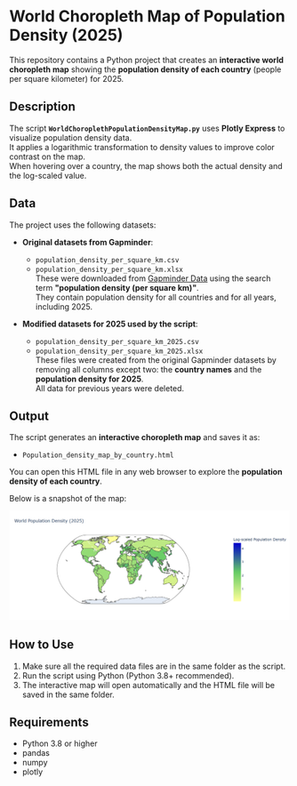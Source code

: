 # World Choropleth Map of Population Density (2025)

This repository contains a Python project that creates an **interactive world choropleth map** 
showing the **population density of each country** (people per square kilometer) for 2025.

## Description

The script **`WorldChoroplethPopulationDensityMap.py`** uses **Plotly Express** 
to visualize population density data.  
It applies a logarithmic transformation to density values to improve color contrast on the map.  
When hovering over a country, the map shows both the actual density and the log-scaled value.

## Data

The project uses the following datasets:

- **Original datasets from Gapminder**:  
  - `population_density_per_square_km.csv`  
  - `population_density_per_square_km.xlsx`  
  These were downloaded from [Gapminder Data](https://www.gapminder.org/data/) 
  using the search term **"population density (per square km)"**.  
  They contain population density for all countries and for all years, including 2025.

- **Modified datasets for 2025 used by the script**:  
  - `population_density_per_square_km_2025.csv`  
  - `population_density_per_square_km_2025.xlsx`  
  These files were created from the original Gapminder datasets by removing all 
  columns except two: the **country names** and the **population density for 2025**.  
  All data for previous years were deleted.

## Output

The script generates an **interactive choropleth map** and saves it as:

- `Population_density_map_by_country.html`

You can open this HTML file in any web browser to explore the **population density of each country**.  

Below is a snapshot of the map:

![World Population Density Map](WorldPopulationDensityByCountry2025Map.png)

## How to Use

1. Make sure all the required data files are in the same folder as the script.  
2. Run the script using Python (Python 3.8+ recommended).  
3. The interactive map will open automatically 
   and the HTML file will be saved in the same folder.

## Requirements

- Python 3.8 or higher  
- pandas  
- numpy  
- plotly
